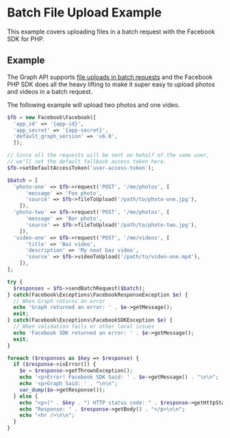 # Batch File Upload Example

This example covers uploading files in a batch request with the Facebook SDK for PHP.

## Example

The Graph API supports [file uploads in batch requests](https://developers.facebook.com/docs/graph-api/making-multiple-requests#binary) and the Facebook PHP SDK does all the heavy lifting to make it super easy to upload photos and videos in a batch request.

The following example will upload two photos and one video.

```php
$fb = new Facebook\Facebook([
  'app_id' => '{app-id}',
  'app_secret' => '{app-secret}',
  'default_graph_version' => 'v6.0',
  ]);

// Since all the requests will be sent on behalf of the same user,
// we'll set the default fallback access token here.
$fb->setDefaultAccessToken('user-access-token');

$batch = [
  'photo-one' => $fb->request('POST', '/me/photos', [
      'message' => 'Foo photo',
      'source' => $fb->fileToUpload('/path/to/photo-one.jpg'),
    ]),
  'photo-two' => $fb->request('POST', '/me/photos', [
      'message' => 'Bar photo',
      'source' => $fb->fileToUpload('/path/to/photo-two.jpg'),
    ]),
  'video-one' => $fb->request('POST', '/me/videos', [
      'title' => 'Baz video',
      'description' => 'My neat baz video',
      'source' => $fb->videoToUpload('/path/to/video-one.mp4'),
    ]),
];

try {
  $responses = $fb->sendBatchRequest($batch);
} catch(Facebook\Exceptions\FacebookResponseException $e) {
  // When Graph returns an error
  echo 'Graph returned an error: ' . $e->getMessage();
  exit;
} catch(Facebook\Exceptions\FacebookSDKException $e) {
  // When validation fails or other local issues
  echo 'Facebook SDK returned an error: ' . $e->getMessage();
  exit;
}

foreach ($responses as $key => $response) {
  if ($response->isError()) {
    $e = $response->getThrownException();
    echo '<p>Error! Facebook SDK Said: ' . $e->getMessage() . "\n\n";
    echo '<p>Graph Said: ' . "\n\n";
    var_dump($e->getResponse());
  } else {
    echo "<p>(" . $key . ") HTTP status code: " . $response->getHttpStatusCode() . "<br />\n";
    echo "Response: " . $response->getBody() . "</p>\n\n";
    echo "<hr />\n\n";
  }
}
```
